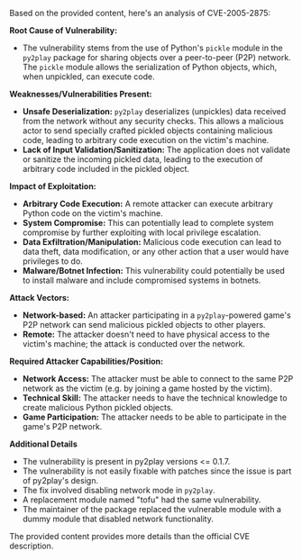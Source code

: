 Based on the provided content, here's an analysis of CVE-2005-2875:

**Root Cause of Vulnerability:**

*   The vulnerability stems from the use of Python's `pickle` module in the `py2play` package for sharing objects over a peer-to-peer (P2P) network. The `pickle` module allows the serialization of Python objects, which, when unpickled, can execute code.

**Weaknesses/Vulnerabilities Present:**

*   **Unsafe Deserialization:** `py2play` deserializes (unpickles) data received from the network without any security checks. This allows a malicious actor to send specially crafted pickled objects containing malicious code, leading to arbitrary code execution on the victim's machine.
*   **Lack of Input Validation/Sanitization:** The application does not validate or sanitize the incoming pickled data, leading to the execution of arbitrary code included in the pickled object.

**Impact of Exploitation:**

*   **Arbitrary Code Execution:** A remote attacker can execute arbitrary Python code on the victim's machine.
*   **System Compromise:** This can potentially lead to complete system compromise by further exploiting with local privilege escalation.
*   **Data Exfiltration/Manipulation:** Malicious code execution can lead to data theft, data modification, or any other action that a user would have privileges to do.
*   **Malware/Botnet Infection:** This vulnerability could potentially be used to install malware and include compromised systems in botnets.

**Attack Vectors:**

*   **Network-based:** An attacker participating in a `py2play`-powered game's P2P network can send malicious pickled objects to other players.
*   **Remote:** The attacker doesn't need to have physical access to the victim's machine; the attack is conducted over the network.

**Required Attacker Capabilities/Position:**

*   **Network Access:** The attacker must be able to connect to the same P2P network as the victim (e.g. by joining a game hosted by the victim).
*   **Technical Skill:** The attacker needs to have the technical knowledge to create malicious Python pickled objects.
*   **Game Participation:** The attacker needs to be able to participate in the game's P2P network.

**Additional Details**

*   The vulnerability is present in py2play versions <= 0.1.7.
*   The vulnerability is not easily fixable with patches since the issue is part of py2play's design.
*   The fix involved disabling network mode in `py2play`.
*   A replacement module named "tofu" had the same vulnerability.
*   The maintainer of the package replaced the vulnerable module with a dummy module that disabled network functionality.

The provided content provides more details than the official CVE description.